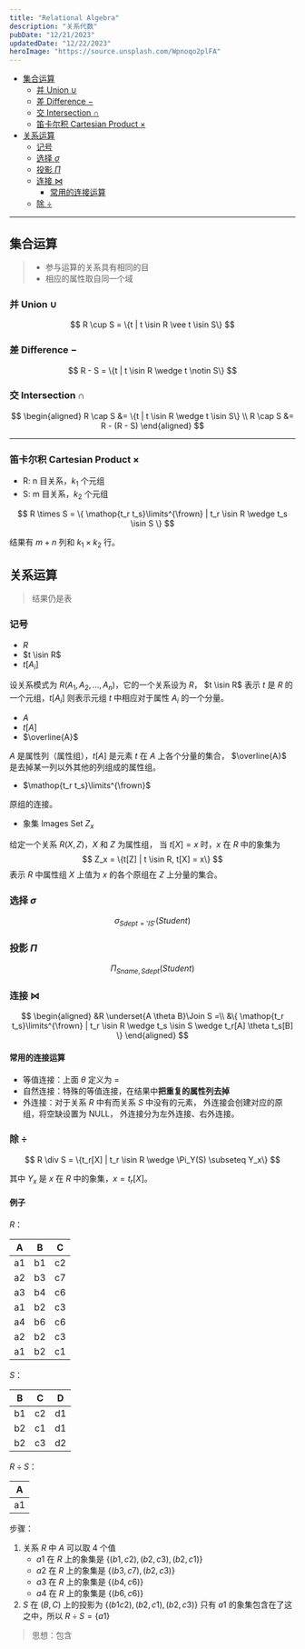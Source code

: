 ```yaml
---
title: "Relational Algebra"
description: "关系代数"
pubDate: "12/21/2023"
updatedDate: "12/22/2023"
heroImage: "https://source.unsplash.com/Wpnoqo2plFA"
---
```


<!--toc:start-->
- [集合运算](#集合运算)
  - [并 Union $\cup$](#并-union-cup)
  - [差 Difference $-$](#差-difference)
  - [交 Intersection $\cap$](#交-intersection-cap)
  - [笛卡尔积 Cartesian Product $\times$](#笛卡尔积-cartesian-product-times)
- [关系运算](#关系运算)
  - [记号](#记号)
  - [选择 $\sigma$](#选择-sigma)
  - [投影 $\Pi$](#投影-pi)
  - [连接 $\Join$](#连接-join)
    - [常用的连接运算](#常用的连接运算)
  - [除 $\div$](#除-div)
<!--toc:end-->

---

## 集合运算

> - 参与运算的关系具有相同的目
> - 相应的属性取自同一个域

### 并 Union $\cup$

$$
R \cup S = \{t | t \isin R \vee t \isin S\}
$$

### 差 Difference $-$

$$
R - S = \{t | t \isin R \wedge t \notin S\}
$$

### 交 Intersection $\cap$

$$
\begin{aligned}
R \cap S &= \{t | t \isin R \wedge t \isin S\} \\
R \cap S &= R - (R - S)
\end{aligned}
$$

---

### 笛卡尔积 Cartesian Product $\times$

- R: n 目关系，$k_1$ 个元组  
- S: m 目关系，$k_2$ 个元组

$$
R \times S = \{
\mathop{t_r t_s}\limits^{\frown} | t_r \isin R \wedge
t_s \isin S
\} 
$$

结果有 $m + n$ 列和 $k_1 \times k_2$ 行。

## 关系运算

> 结果仍是表

### 记号

- $R$
- $t \isin R$
- $t[A_i]$

设关系模式为 $R(A_1, A_2, ..., A_n)$，它的一个关系设为 $R$，
$t \isin R$ 表示 $t$ 是 $R$ 的一个元组，$t[A_i]$ 则表示元组 $t$
中相应对于属性 $A_i$ 的一个分量。

- $A$
- $t[A]$
- $\overline{A}$

$A$ 是属性列（属性组），$t[A]$ 是元素 $t$ 在 $A$ 上各个分量的集合，
$\overline{A}$ 是去掉某一列以外其他的列组成的属性组。

- $\mathop{t_r t_s}\limits^{\frown}$

原组的连接。

- 象集 Images Set $Z_x$

给定一个关系 $R(X, Z)$，$X$ 和 $Z$ 为属性组，
当 $t[X] = x$ 时，$x$ 在 $R$ 中的象集为
$$
Z_x = \{t[Z] | t \isin R, t[X] = x\}
$$
表示 $R$ 中属性组 $X$ 上值为 $x$ 的各个原组在 $Z$ 上分量的集合。

### 选择 $\sigma$

$$
\sigma_{Sdept='IS'}(Student)
$$

### 投影 $\Pi$

$$
\Pi_{Sname, Sdept}(Student)
$$

### 连接 $\Join$

$$
\begin{aligned}
&R \underset{A \theta B}\Join S =\\
&\{
\mathop{t_r t_s}\limits^{\frown} | t_r \isin R \wedge t_s \isin S
\wedge t_r[A] \theta t_s[B]
\}
\end{aligned}
$$

#### 常用的连接运算

- 等值连接：上面 $\theta$ 定义为 $=$
- 自然连接：特殊的等值连接，在结果中**把重复的属性列去掉**
- 外连接：对于关系 $R$ 中有而关系 $S$ 中没有的元素，
外连接会创建对应的原组，将空缺设置为 NULL，
外连接分为左外连接、右外连接。

### 除 $\div$

$$
R \div S = \{t_r[X] | t_r \isin R \wedge \Pi_Y(S) \subseteq Y_x\}
$$

其中 $Y_x$ 是 $x$ 在 $R$ 中的象集，$x = t_r[X]$。

#### 例子

$R$：

|A|B|C|
|-|-|-|
|a1|b1|c2|
|a2|b3|c7|
|a3|b4|c6|
|a1|b2|c3|
|a4|b6|c6|
|a2|b2|c3|
|a1|b2|c1|

$S$：

|B|C|D|
|-|-|-|
|b1|c2|d1|
|b2|c1|d1|
|b2|c3|d2|

$R \div S$：

|A|
|-|
|a1|

步骤：

1. 关系 $R$ 中 $A$ 可以取 4 个值
    - $a1$ 在 $R$ 上的象集是 $\{(b1, c2), (b2, c3), (b2, c1)\}$
    - $a2$ 在 $R$ 上的象集是 $\{(b3, c7), (b2, c3)\}$
    - $a3$ 在 $R$ 上的象集是 $\{(b4, c6)\}$
    - $a4$ 在 $R$ 上的象集是 $\{(b6, c6)\}$
2. $S$ 在 $(B, C)$ 上的投影为 $\{(b1 c2), (b2, c1), (b2, c3)\}$
只有 $a1$ 的象集包含在了这之中，所以 $R \div S = \{a1\}$

> 思想：包含


